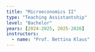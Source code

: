 ```yaml
---
title: "Microeconomics II"
type: "Teaching Assistantship"
level: "Bachelor"
years: [2024-2025, 2025-2026]
instructors:
  - name: "Prof. Bettina Klaus"
---
```

